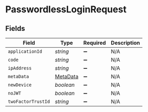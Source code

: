 # PasswordlessLoginRequest


## Fields

| Field                                       | Type                                        | Required                                    | Description                                 |
| ------------------------------------------- | ------------------------------------------- | ------------------------------------------- | ------------------------------------------- |
| `applicationId`                             | *string*                                    | :heavy_minus_sign:                          | N/A                                         |
| `code`                                      | *string*                                    | :heavy_minus_sign:                          | N/A                                         |
| `ipAddress`                                 | *string*                                    | :heavy_minus_sign:                          | N/A                                         |
| `metaData`                                  | [MetaData](../../models/shared/metadata.md) | :heavy_minus_sign:                          | N/A                                         |
| `newDevice`                                 | *boolean*                                   | :heavy_minus_sign:                          | N/A                                         |
| `noJWT`                                     | *boolean*                                   | :heavy_minus_sign:                          | N/A                                         |
| `twoFactorTrustId`                          | *string*                                    | :heavy_minus_sign:                          | N/A                                         |